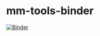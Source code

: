 # mm-tools-binder

[![Binder](https://mybinder.org/badge_logo.svg)](https://mybinder.org/v2/gh/MolSSI-Education/mm-tools-binder/master)
